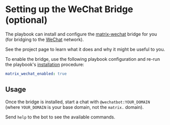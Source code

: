 # Setting up the WeChat Bridge (optional)

The playbook can install and configure the [matrix-wechat](https://github.com/duo/matrix-wechat) bridge for you (for bridging to the [WeChat](https://www.wechat.com/) network).

See the project page to learn what it does and why it might be useful to you.

To enable the bridge, use the following playbook configuration and re-run the playbook's [installation](./installing.md) procedure:

```yaml
matrix_wechat_enabled: true
```

## Usage

Once the bridge is installed, start a chat with `@wechatbot:YOUR_DOMAIN` (where `YOUR_DOMAIN` is your base domain, not the `matrix.` domain).

Send `help` to the bot to see the available commands.
